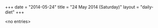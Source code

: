 +++
date = "2014-05-24"
title = "24 May 2014 (Saturday)"
layout = "daily-diet"
+++


\<no entries\>

